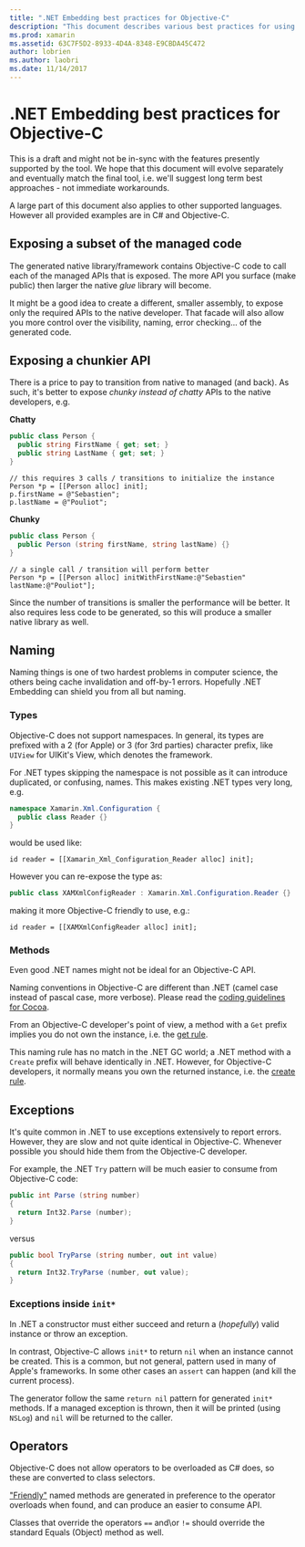 ```yaml
---
title: ".NET Embedding best practices for Objective-C"
description: "This document describes various best practices for using .NET Embedding with Objective-C. It discusses exposing a subset of the managed code, exposing a chunkier API, naming, and more."
ms.prod: xamarin
ms.assetid: 63C7F5D2-8933-4D4A-8348-E9CBDA45C472
author: lobrien
ms.author: laobri
ms.date: 11/14/2017
---
```


# .NET Embedding best practices for Objective-C

This is a draft and might not be in-sync with the features presently supported by the tool. We hope that this document will evolve separately and eventually match the final tool, i.e. we'll suggest long term best approaches - not immediate workarounds.

A large part of this document also applies to other supported languages. However all provided examples are in C# and Objective-C.

## Exposing a subset of the managed code

The generated native library/framework contains Objective-C code to call each of the managed APIs that is exposed. The more API you surface (make public) then larger the native _glue_ library will become.

It might be a good idea to create a different, smaller assembly, to expose only the required APIs to the native developer. That facade will also allow you more control over the visibility, naming, error checking... of the generated code.

## Exposing a chunkier API

There is a price to pay to transition from native to managed (and back). As such, it's better to expose _chunky instead of chatty_ APIs to the native developers, e.g.

**Chatty**

```csharp
public class Person {
  public string FirstName { get; set; }
  public string LastName { get; set; }
}
```

```objc
// this requires 3 calls / transitions to initialize the instance
Person *p = [[Person alloc] init];
p.firstName = @"Sebastien";
p.lastName = @"Pouliot";
```

**Chunky**

```csharp
public class Person {
  public Person (string firstName, string lastName) {}
}
```

```objc
// a single call / transition will perform better
Person *p = [[Person alloc] initWithFirstName:@"Sebastien" lastName:@"Pouliot"];
```

Since the number of transitions is smaller the performance will be better. It also requires less code to be generated, so this will produce a smaller native library as well.

## Naming

Naming things is one of two hardest problems in computer science, the others being cache invalidation and off-by-1 errors. Hopefully .NET Embedding can shield you from all but naming.

### Types

Objective-C does not support namespaces. In general, its types are prefixed with a 2 (for Apple) or 3 (for 3rd parties) character prefix, like `UIView` for UIKit's View, which denotes the framework.

For .NET types skipping the namespace is not possible as it can introduce duplicated, or confusing, names. This makes existing .NET types very long, e.g.

```csharp
namespace Xamarin.Xml.Configuration {
  public class Reader {}
}
```

would be used like:

```objc
id reader = [[Xamarin_Xml_Configuration_Reader alloc] init];
```

However you can re-expose the type as:

```csharp
public class XAMXmlConfigReader : Xamarin.Xml.Configuration.Reader {}
```

making it more Objective-C friendly to use, e.g.:

```objc
id reader = [[XAMXmlConfigReader alloc] init];
```

### Methods

Even good .NET names might not be ideal for an Objective-C API.

Naming conventions in Objective-C are different than .NET (camel case instead of pascal case, more verbose).
Please read the [coding guidelines for Cocoa](https://developer.apple.com/library/content/documentation/Cocoa/Conceptual/CodingGuidelines/Articles/NamingMethods.html#//apple_ref/doc/uid/20001282-BCIGIJJF).

From an Objective-C developer's point of view, a method with a `Get` prefix implies you do not own the instance, i.e. the [get rule](https://developer.apple.com/library/content/documentation/CoreFoundation/Conceptual/CFMemoryMgmt/Concepts/Ownership.html#//apple_ref/doc/uid/20001148-SW1).

This naming rule has no match in the .NET GC world; a .NET method with a `Create` prefix will behave identically in .NET. However, for Objective-C developers, it normally means you own the returned instance, i.e. the [create rule](https://developer.apple.com/library/content/documentation/CoreFoundation/Conceptual/CFMemoryMgmt/Concepts/Ownership.html#//apple_ref/doc/uid/20001148-103029).

## Exceptions

It's quite common in .NET to use exceptions extensively to report errors. However, they are slow and not quite identical in Objective-C. Whenever possible you should hide them from the Objective-C developer.

For example, the .NET `Try` pattern will be much easier to consume from Objective-C code:

```csharp
public int Parse (string number)
{
  return Int32.Parse (number);
}
```

versus

```csharp
public bool TryParse (string number, out int value)
{
  return Int32.TryParse (number, out value);
}
```

### Exceptions inside `init*`

In .NET a constructor must either succeed and return a (_hopefully_) valid instance or throw an exception.

In contrast, Objective-C allows `init*` to return `nil` when an instance cannot be created. This is a common, but not general, pattern used in many of Apple's frameworks. In some other cases an `assert` can happen (and kill the current process).

The generator follow the same `return nil` pattern for generated `init*` methods. If a managed exception is thrown, then it will be printed (using `NSLog`) and `nil` will be returned to the caller.

## Operators

Objective-C does not allow operators to be overloaded as C# does, so these are converted to class selectors.

["Friendly"](https://docs.microsoft.com/dotnet/standard/design-guidelines/operator-overloads) named methods are generated in preference to the operator overloads when found, and can produce an easier to consume API.

Classes that override the operators `==` and\or `!=` should override the standard Equals (Object) method as well.
